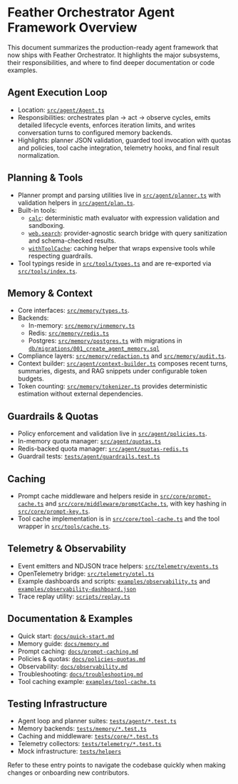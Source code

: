 # Feather Orchestrator Agent Framework Overview

This document summarizes the production-ready agent framework that now ships with Feather Orchestrator. It highlights the major subsystems, their responsibilities, and where to find deeper documentation or code examples.

## Agent Execution Loop
- Location: [`src/agent/Agent.ts`](../src/agent/Agent.ts)
- Responsibilities: orchestrates plan → act → observe cycles, emits detailed lifecycle events, enforces iteration limits, and writes conversation turns to configured memory backends.
- Highlights: planner JSON validation, guarded tool invocation with quotas and policies, tool cache integration, telemetry hooks, and final result normalization.

## Planning & Tools
- Planner prompt and parsing utilities live in [`src/agent/planner.ts`](../src/agent/planner.ts) with validation helpers in [`src/agent/plan.ts`](../src/agent/plan.ts).
- Built-in tools:
  - [`calc`](../src/tools/calc.ts): deterministic math evaluator with expression validation and sandboxing.
  - [`web.search`](../src/tools/webSearch.ts): provider-agnostic search bridge with query sanitization and schema-checked results.
  - [`withToolCache`](../src/tools/cache.ts): caching helper that wraps expensive tools while respecting guardrails.
- Tool typings reside in [`src/tools/types.ts`](../src/tools/types.ts) and are re-exported via [`src/tools/index.ts`](../src/tools/index.ts).

## Memory & Context
- Core interfaces: [`src/memory/types.ts`](../src/memory/types.ts).
- Backends:
  - In-memory: [`src/memory/inmemory.ts`](../src/memory/inmemory.ts)
  - Redis: [`src/memory/redis.ts`](../src/memory/redis.ts)
  - Postgres: [`src/memory/postgres.ts`](../src/memory/postgres.ts) with migrations in [`db/migrations/001_create_agent_memory.sql`](../db/migrations/001_create_agent_memory.sql)
- Compliance layers: [`src/memory/redaction.ts`](../src/memory/redaction.ts) and [`src/memory/audit.ts`](../src/memory/audit.ts).
- Context builder: [`src/agent/context-builder.ts`](../src/agent/context-builder.ts) composes recent turns, summaries, digests, and RAG snippets under configurable token budgets.
- Token counting: [`src/memory/tokenizer.ts`](../src/memory/tokenizer.ts) provides deterministic estimation without external dependencies.

## Guardrails & Quotas
- Policy enforcement and validation live in [`src/agent/policies.ts`](../src/agent/policies.ts).
- In-memory quota manager: [`src/agent/quotas.ts`](../src/agent/quotas.ts)
- Redis-backed quota manager: [`src/agent/quotas-redis.ts`](../src/agent/quotas-redis.ts)
- Guardrail tests: [`tests/agent/guardrails.test.ts`](../tests/agent/guardrails.test.ts)

## Caching
- Prompt cache middleware and helpers reside in [`src/core/prompt-cache.ts`](../src/core/prompt-cache.ts) and [`src/core/middleware/promptCache.ts`](../src/core/middleware/promptCache.ts), with key hashing in [`src/core/prompt-key.ts`](../src/core/prompt-key.ts).
- Tool cache implementation is in [`src/core/tool-cache.ts`](../src/core/tool-cache.ts) and the tool wrapper in [`src/tools/cache.ts`](../src/tools/cache.ts).

## Telemetry & Observability
- Event emitters and NDJSON trace helpers: [`src/telemetry/events.ts`](../src/telemetry/events.ts)
- OpenTelemetry bridge: [`src/telemetry/otel.ts`](../src/telemetry/otel.ts)
- Example dashboards and scripts: [`examples/observability.ts`](../examples/observability.ts) and [`examples/observability-dashboard.json`](../examples/observability-dashboard.json)
- Trace replay utility: [`scripts/replay.ts`](../scripts/replay.ts)

## Documentation & Examples
- Quick start: [`docs/quick-start.md`](quick-start.md)
- Memory guide: [`docs/memory.md`](memory.md)
- Prompt caching: [`docs/prompt-caching.md`](prompt-caching.md)
- Policies & quotas: [`docs/policies-quotas.md`](policies-quotas.md)
- Observability: [`docs/observability.md`](observability.md)
- Troubleshooting: [`docs/troubleshooting.md`](troubleshooting.md)
- Tool caching example: [`examples/tool-cache.ts`](../examples/tool-cache.ts)

## Testing Infrastructure
- Agent loop and planner suites: [`tests/agent/*.test.ts`](../tests/agent)
- Memory backends: [`tests/memory/*.test.ts`](../tests/memory)
- Caching and middleware: [`tests/core/*.test.ts`](../tests/core)
- Telemetry collectors: [`tests/telemetry/*.test.ts`](../tests/telemetry)
- Mock infrastructure: [`tests/helpers`](../tests/helpers)

Refer to these entry points to navigate the codebase quickly when making changes or onboarding new contributors.
